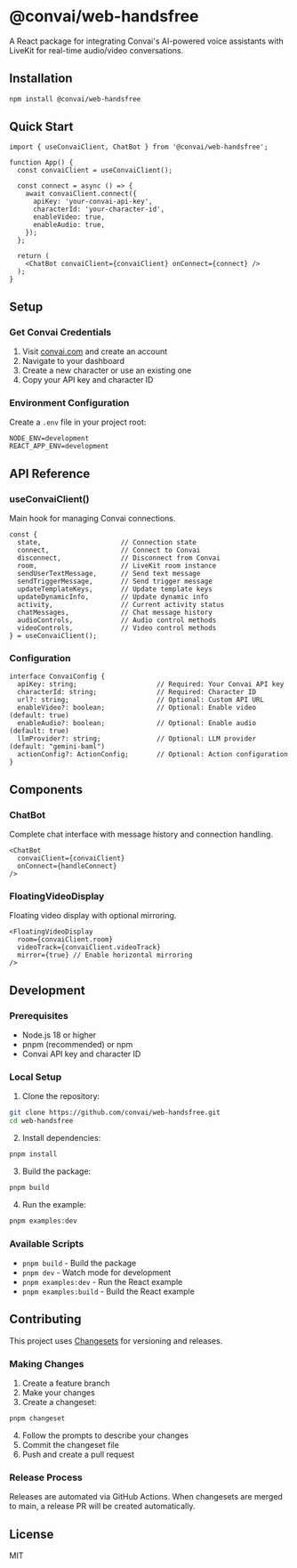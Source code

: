 # @convai/web-handsfree

A React package for integrating Convai's AI-powered voice assistants with LiveKit for real-time audio/video conversations.

## Installation

```bash
npm install @convai/web-handsfree
```

## Quick Start

```tsx
import { useConvaiClient, ChatBot } from '@convai/web-handsfree';

function App() {
  const convaiClient = useConvaiClient();

  const connect = async () => {
    await convaiClient.connect({
      apiKey: 'your-convai-api-key',
      characterId: 'your-character-id',
      enableVideo: true,
      enableAudio: true,
    });
  };

  return (
    <ChatBot convaiClient={convaiClient} onConnect={connect} />
  );
}
```

## Setup

### Get Convai Credentials

1. Visit [convai.com](https://convai.com) and create an account
2. Navigate to your dashboard
3. Create a new character or use an existing one
4. Copy your API key and character ID

### Environment Configuration

Create a `.env` file in your project root:

```env
NODE_ENV=development
REACT_APP_ENV=development
```

## API Reference

### useConvaiClient()

Main hook for managing Convai connections.

```tsx
const {
  state,                    // Connection state
  connect,                  // Connect to Convai
  disconnect,               // Disconnect from Convai
  room,                     // LiveKit room instance
  sendUserTextMessage,      // Send text message
  sendTriggerMessage,       // Send trigger message
  updateTemplateKeys,       // Update template keys
  updateDynamicInfo,        // Update dynamic info
  activity,                 // Current activity status
  chatMessages,             // Chat message history
  audioControls,            // Audio control methods
  videoControls,            // Video control methods
} = useConvaiClient();
```

### Configuration

```tsx
interface ConvaiConfig {
  apiKey: string;                    // Required: Your Convai API key
  characterId: string;               // Required: Character ID
  url?: string;                      // Optional: Custom API URL
  enableVideo?: boolean;             // Optional: Enable video (default: true)
  enableAudio?: boolean;             // Optional: Enable audio (default: true)
  llmProvider?: string;              // Optional: LLM provider (default: "gemini-baml")
  actionConfig?: ActionConfig;       // Optional: Action configuration
}
```

## Components

### ChatBot

Complete chat interface with message history and connection handling.

```tsx
<ChatBot 
  convaiClient={convaiClient} 
  onConnect={handleConnect} 
/>
```

### FloatingVideoDisplay

Floating video display with optional mirroring.

```tsx
<FloatingVideoDisplay
  room={convaiClient.room}
  videoTrack={convaiClient.videoTrack}
  mirror={true} // Enable horizontal mirroring
/>
```

## Development

### Prerequisites

- Node.js 18 or higher
- pnpm (recommended) or npm
- Convai API key and character ID

### Local Setup

1. Clone the repository:
```bash
git clone https://github.com/convai/web-handsfree.git
cd web-handsfree
```

2. Install dependencies:
```bash
pnpm install
```

3. Build the package:
```bash
pnpm build
```

4. Run the example:
```bash
pnpm examples:dev
```

### Available Scripts

- `pnpm build` - Build the package
- `pnpm dev` - Watch mode for development
- `pnpm examples:dev` - Run the React example
- `pnpm examples:build` - Build the React example

## Contributing

This project uses [Changesets](https://github.com/changesets/changesets) for versioning and releases.

### Making Changes

1. Create a feature branch
2. Make your changes
3. Create a changeset:
```bash
pnpm changeset
```
4. Follow the prompts to describe your changes
5. Commit the changeset file
6. Push and create a pull request

### Release Process

Releases are automated via GitHub Actions. When changesets are merged to main, a release PR will be created automatically.

## License

MIT 